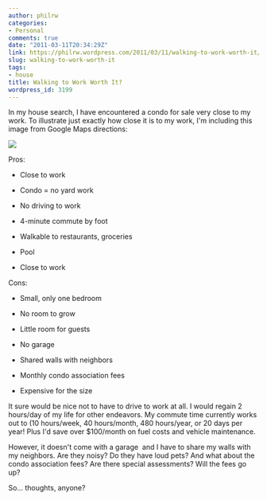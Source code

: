 ```yaml
---
author: philrw
categories:
- Personal
comments: true
date: "2011-03-11T20:34:29Z"
link: https://philrw.wordpress.com/2011/03/11/walking-to-work-worth-it/
slug: walking-to-work-worth-it
tags:
- house
title: Walking to Work Worth It?
wordpress_id: 3199
---
```


In my house search, I have encountered a condo for sale very close to my work. To illustrate just exactly how close it is to my work, I'm including this image from Google Maps directions:

[![](/images/Condo-driving-directions-to-work-300x168.jpg)](/images/condo-driving-directions-to-work.jpg)

Pros:



	
  * Close to work

	
  * Condo = no yard work

	
  * No driving to work

	
  * 4-minute commute by foot

	
  * Walkable to restaurants, groceries

	
  * Pool

	
  * Close to work


Cons:

	
  * Small, only one bedroom

	
  * No room to grow

	
  * Little room for guests

	
  * No garage

	
  * Shared walls with neighbors

	
  * Monthly condo association fees

	
  * Expensive for the size


It sure would be nice not to have to drive to work at all. I would regain 2 hours/day of my life for other endeavors. My commute time currently works out to (10 hours/week, 40 hours/month, 480 hours/year, or 20 days per year! Plus I'd save over $100/month on fuel costs and vehicle maintenance.

However, it doesn't come with a garage  and I have to share my walls with my neighbors. Are they noisy? Do they have loud pets? And what about the condo association fees? Are there special assessments? Will the fees go up?

So... thoughts, anyone?
